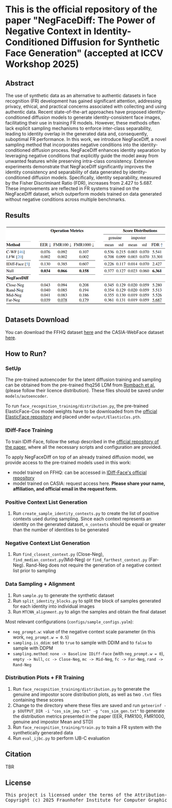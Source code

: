 # This is the official repository of the paper "NegFaceDiff: The Power of Negative Context in Identity-Conditioned Diffusion for Synthetic Face Generation" (accepted at ICCV Workshop 2025)

## Abstract

The use of synthetic data as an alternative to authentic datasets in face recognition (FR) development has gained significant attention, addressing privacy, ethical, and practical concerns associated with collecting and using authentic data. Recent state-of-the-art approaches have proposed identity-conditioned diffusion models to generate identity-consistent face images, facilitating their use in training FR models. However, these methods often lack explicit sampling mechanisms to enforce inter-class separability, leading to identity overlap in the generated data and, consequently, suboptimal FR performance. In this work, we introduce NegFaceDiff, a novel sampling method that incorporates negative conditions into the identity-conditioned diffusion process. NegFaceDiff enhances identity separation by leveraging negative conditions that explicitly guide the model away from unwanted features while preserving intra-class consistency. Extensive experiments demonstrate that NegFaceDiff significantly improves the identity consistency and separability of data generated by identity-conditioned diffusion models. Specifically, identity separability, measured by the Fisher Discriminant Ratio (FDR), increases from 2.427 to 5.687. These improvements are reflected in FR systems trained on the NegFaceDiff dataset, which outperform models trained on data generated without negative conditions across multiple benchmarks.

## Results

<img src="tables/id_sep_tab.png" width="600"/>

## Datasets Download

You can download the FFHQ dataset [here](https://github.com/NVlabs/ffhq-dataset) and the CASIA-WebFace dataset [here](https://github.com/deepinsight/insightface/tree/master/recognition/_datasets_).

## How to Run?

### SetUp

The pre-trained autoencoder for the latent diffusion training and sampling can be obtained from the pre-trained fhq256 LDM from [Rombach et al.](https://github.com/CompVis/latent-diffusion/blob/main/models/ldm/ffhq256/config.yaml) (please follow their licence distribution). These files should be saved under `models/autoencoder`.

To run `face_recognition_training/distribution.py`, the pre-trained ElasticFace-Cos model weights have to be downloaded from the [official ElasticFace repository](https://github.com/fdbtrs/ElasticFace) and placed under `output/ElasticCos.pth`.

### IDiff-Face Training
To train IDiff-Face, follow the setup described in the [official repository of the paper](https://github.com/fdbtrs/IDiff-Face), where all the necessary scripts and configuration are provided. 

To apply NegFaceDiff on top of an already trained diffusion model, we provide access to the pre-trained models used in this work:
- model trained on FFHQ: can be accessed in [IDiff-Face's official repository](https://github.com/fdbtrs/IDiff-Face)
- model trained on CASIA: request access here. **Please share your name, affiliation, and official email in the request form.**

### Positive Context List Generation
1. Run `create_sample_identity_contexts.py` to create the list of positive contexts used during sampling. Since each context represents an identity on the generated dataset, `n_contexts` should be equal or greater than the number of identities to be generated

### Negative Context List Generation
1. Run `find_closest_context.py` (Close-Neg), `find_median_context.py`(Mid-Neg) or `find_farthest_context.py` (Far-Neg). Rand-Neg does not require the generation of a negative context list prior to sampling

### Data Sampling + Alignment
1. Run `sample.py` to generate the synthetic dataset
2. Run `split_identity_blocks.py` to split the block of samples generated for each identity into individual images
3. Run `MTCNN_alignment.py` to align the samples and obtain the final dataset

Most relevant configurations (`configs/sample_configs.yalm`): 
- `neg_prompt.w`: value of the negative context scale parameter (in this work, `neg_prompt.w = 0.5`)
- `sampling.is_ddim`: set to `true` to sample with DDIM and to `false` to sample with DDPM
- `sampling.method`: `none -> Baseline IDiff-Face` (with `neg_prompt.w = 0`), `empty -> Null`, `cc -> Close-Neg`, `mc -> Mid-Neg`, `fc -> Far-Neg`, `rand -> Rand-Neg`

### Distribution Plots + FR Training
1. Run `face_recognition_training/distribution.py` to generate the genuine and impostor score distribution plots, as well as two `.txt` files containing these scores
2. Change to the directory where these files are saved and run `geteerinf -p $OUTPUT_DIR -i "cos_sim_imp.txt" -g "cos_sim_gen.txt"` to generate the distribution metrics presented in the paper (EER, FMR100, FMR1000, genuine and impostor Mean and STD)
3. Run `face_recognition_training/train.py` to train a FR system with the synthetically generated data
4. Run `eval_ijbc.py` to perform IJB-C evaluation

## Citation

TBR

## License

<pre>This project is licensed under the terms of the Attribution-NonCommercial 4.0 International (CC BY-NC 4.0) license. 
Copyright (c) 2025 Fraunhofer Institute for Computer Graphics Research IGD Darmstadt </pre>
